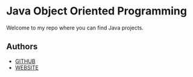 # Java Object Oriented Programming

Welcome to my repo where you can find Java projects. 



## Authors

- [GITHUB](https://www.github.com/cliffeyXvaliente)
- [WEBSITE](https://www.cliffordvaliente.com/)


